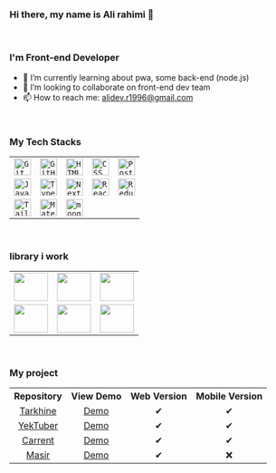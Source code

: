 ### Hi there, my name is Ali rahimi 👋
<br />

### I'm Front-end Developer

- 🌱 I’m currently learning about pwa, some back-end (node.js)
- 👯 I’m looking to collaborate on front-end dev team
- 📫 How to reach me: alidev.r1996@gmail.com
<br />

### My Tech Stacks
<table>
		<tr>
			<td><code><img width="30" src="https://user-images.githubusercontent.com/25181517/192108372-f71d70ac-7ae6-4c0d-8395-51d8870c2ef0.png" alt="Git" title="Git"/></code></td>
			<td><code><img width="30" src="https://user-images.githubusercontent.com/25181517/192108374-8da61ba1-99ec-41d7-80b8-fb2f7c0a4948.png" alt="GitHub" title="GitHub"/></code></td>
			<td><code><img width="30" src="https://user-images.githubusercontent.com/25181517/192158954-f88b5814-d510-4564-b285-dff7d6400dad.png" alt="HTML" title="HTML"/></code></td>
			<td><code><img width="30" src="https://user-images.githubusercontent.com/25181517/183898674-75a4a1b1-f960-4ea9-abcb-637170a00a75.png" alt="CSS" title="CSS"/></code></td>
		<td><code><img width="30" src="https://user-images.githubusercontent.com/25181517/192109061-e138ca71-337c-4019-8d42-4792fdaa7128.png" alt="Postman" title="Postman"/></code></td>
    </tr>
  <tr>
    <td><code><img width="30" src="https://user-images.githubusercontent.com/25181517/117447155-6a868a00-af3d-11eb-9cfe-245df15c9f3f.png" alt="JavaScript" title="JavaScript"/></code></td>
      <td><code><img width="30" src="https://user-images.githubusercontent.com/25181517/183890598-19a0ac2d-e88a-4005-a8df-1ee36782fde1.png" alt="TypeScript" title="TypeScript"/></code></td>
      <td><code><img width="30" src="https://github.com/marwin1991/profile-technology-icons/assets/136815194/5f8c622c-c217-4649-b0a9-7e0ee24bd704" alt="Next.js" title="Next.js"/></code></td>
			<td><code><img width="30" src="https://user-images.githubusercontent.com/25181517/183897015-94a058a6-b86e-4e42-a37f-bf92061753e5.png" alt="React" title="React"/></code></td>
    <td><code><img width="30" src="https://user-images.githubusercontent.com/25181517/187896150-cc1dcb12-d490-445c-8e4d-1275cd2388d6.png" alt="Redux" title="Redux"/></code></td>
  </tr>
		<tr>
      <td><code><img width="30" src="https://user-images.githubusercontent.com/25181517/202896760-337261ed-ee92-4979-84c4-d4b829c7355d.png" alt="Tailwind CSS" title="Tailwind CSS"/></code></td>
      <td><code><img width="30" src="https://user-images.githubusercontent.com/25181517/189716630-fe6c084c-6c66-43af-aa49-64c8aea4a5c2.png" alt="Material UI" title="Material UI"/></code></td>
			<td><code><img width="30" src="https://user-images.githubusercontent.com/25181517/182884177-d48a8579-2cd0-447a-b9a6-ffc7cb02560e.png" alt="mongoDB" title="mongoDB"/></code></td>
		</tr>
	</table>
<br />

### library i work
<table>
  <tr>
    <td><img src='https://s8.uupload.ir/files/axios_aaz3.png' width='60' height='50' /></td>
    <td><img src='https://s8.uupload.ir/files/react-query_iinu.png' width='60' height='50' /></td>
    <td><img src='https://s8.uupload.ir/files/leaflet-map_siud.jpg' width='60' height='50' /></td>
  </tr>
  <tr>
    <td><img src='https://s8.uupload.ir/files/formik_dw34.png' width='60' height='50' /></td>
    <td><img src='https://s8.uupload.ir/files/react-hook-form_6udx.png' width='60' height='50' /></td>
    <td><img src='https://s8.uupload.ir/files/styled-component_vo8d.png' width='60' height='50' /></td>
  </tr>
</table>

<br/>

### My project
<table>
	<tr>
		<th>Repository</th>
		<th>View Demo</th>
		<th>Web Version</th>
		<th>Mobile Version</th>
	</tr>
	<tr>
		<td align="center"> <a href='https://github.com/alidev-r1996/tarkhine'>Tarkhine</a> </td>
		<td align="center"> <a href='https://tarkhine-zeta.vercel.app/'> Demo</a> </td>
		<td align="center">✔</td>
		<td align="center">✔</td>
	</tr>
	<tr>
		<td align="center"> <a href='https://github.com/alidev-r1996/todolist'>YekTuber</a> </td>
		<td align="center"> <a href='https://yektuber.vercel.app/'> Demo</a> </td>
		<td align="center">✔</td>
		<td align="center">✔</td>
	</tr>
	<tr>
		<td align="center"><a href='https://github.com/alidev-r1996/carrent'>Carrent</a></td>
		<td align="center"><a href='https://carrent-green.vercel.app/'>Demo</a></td>
		<td align="center">✔</td>
		<td align="center">✔</td>
	</tr>
	<tr>
		<td align="center"><a href='https://github.com/alidev-r1996/masir'>Masir</a></td>
		<td align="center"><a href='https://masir-seven.vercel.app/'>Demo</a></td>
		<td align="center">✔</td>
		<td align="center">❌</td>
	</tr>
</table>


